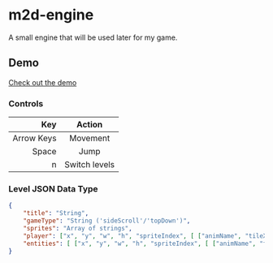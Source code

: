 # m2d-engine

A small engine that will be used later for my game.

## Demo
[Check out the demo](https://mert574.github.io/m2d-engine/)

### Controls

|Key        | Action         |
|----------:|:--------------:|
|Arrow Keys | Movement       |
|Space      | Jump           |
|n          | Switch levels  |


### Level JSON Data Type
```json
{
    "title": "String",
    "gameType": "String ('sideScroll'/'topDown')",
    "sprites": "Array of strings",
    "player": ["x", "y", "w", "h", "spriteIndex", [ ["animName", "tileX", "tileY"] ] ],
    "entities": [ ["x", "y", "w", "h", "spriteIndex", [ ["animName", "tileX", "tileY"] ], "options" ] ]
}
```